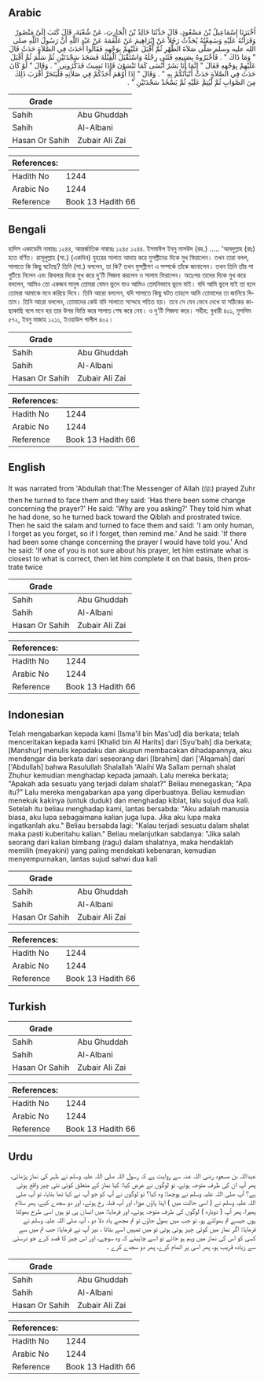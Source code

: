 ## Arabic


<div dir="rtl" lang="ar" style={{fontSize:'larger',backgroundColor:'#f8f9fa',padding:20}}>
أَخْبَرَنَا إِسْمَاعِيلُ بْنُ مَسْعُودٍ، قَالَ حَدَّثَنَا خَالِدُ بْنُ الْحَارِثِ، عَنْ شُعْبَةَ، قَالَ كَتَبَ إِلَىَّ مَنْصُورٌ وَقَرَأْتُهُ عَلَيْهِ وَسَمِعْتُهُ يُحَدِّثُ رَجُلاً عَنْ إِبْرَاهِيمَ عَنْ عَلْقَمَةَ عَنْ عَبْدِ اللَّهِ أَنَّ رَسُولَ اللَّهِ صلى الله عليه وسلم صَلَّى صَلاَةَ الظُّهْرِ ثُمَّ أَقْبَلَ عَلَيْهِمْ بِوَجْهِهِ فَقَالُوا أَحَدَثَ فِي الصَّلاَةِ حَدَثٌ قَالَ ‏"‏ وَمَا ذَاكَ ‏"‏ ‏.‏ فَأَخْبَرُوهُ بِصَنِيعِهِ فَثَنَى رِجْلَهُ وَاسْتَقْبَلَ الْقِبْلَةَ فَسَجَدَ سَجْدَتَيْنِ ثُمَّ سَلَّمَ ثُمَّ أَقْبَلَ عَلَيْهِمْ بِوَجْهِهِ فَقَالَ ‏"‏ إِنَّمَا أَنَا بَشَرٌ أَنْسَى كَمَا تَنْسَوْنَ فَإِذَا نَسِيتُ فَذَكِّرُونِي ‏"‏ ‏.‏ وَقَالَ ‏"‏ لَوْ كَانَ حَدَثَ فِي الصَّلاَةِ حَدَثٌ أَنْبَأْتُكُمْ بِهِ ‏"‏ ‏.‏ وَقَالَ ‏"‏ إِذَا أَوْهَمَ أَحَدُكُمْ فِي صَلاَتِهِ فَلْيَتَحَرَّ أَقْرَبَ ذَلِكَ مِنَ الصَّوَابِ ثُمَّ لْيُتِمَّ عَلَيْهِ ثُمَّ يَسْجُدْ سَجْدَتَيْنِ ‏"‏ ‏.‏
</div>
<div style={{backgroundColor:'#f8f9fa',padding:20, marginBottom: 10}}><table> <thead> <tr> <th>Grade</th> <th></th> </tr> </thead> <tbody> <tr><td>Sahih</td><td>Abu Ghuddah</td></tr><tr><td>Sahih</td><td>Al-Albani</td></tr><tr><td>Hasan Or Sahih</td><td>Zubair Ali Zai</td></tr></tbody></table><table> <thead> <tr> <th>References:</th> <th></th> </tr> </thead> <tbody><tr><td>Hadith No</td><td>1244</td></tr><tr><td>Arabic No</td><td>1244</td></tr><tr><td>Reference</td><td>Book 13 Hadith 66</td></tr></tbody></table></div>

## Bengali


<div dir="ltr" lang="bn" style={{fontSize:'larger',backgroundColor:'#f8f9fa',padding:20}}>
হাদিস একাডেমি নাম্বারঃ ১২৪৪, আন্তর্জাতিক নাম্বারঃ ১২৪৫ ১২৪৪. ইসমাঈল ইবনু মাসউদ (রহ.) ..... 'আবদুল্লাহ (রাঃ) হতে বর্ণিত। রাসূলুল্লাহ (সা.) (একদিন) যুহরের সালাত আদায় করে মুসল্লীদের দিকে মুখ ফিরালেন। তখন তারা বলল, সালাতে কি কিছু ঘটেছে? তিনি (সা.) বললেন, তা কি? তখন মুসল্লীগণ এ সম্পর্কে তাঁকে জানালেন। তখন তিনি তাঁর পা গুটিয়ে নিলেন এবং কিবলার দিকে মুখ করে দু'টি সিজদা করলেন ও সালাম ফিরালেন। অতঃপর তাদের দিকে মুখ করে বললেন, আমিও তো একজন মানুষ তোমরা যেমন ভুলে যাও আমিও তেমনিভাবে ভুলে যাই। যদি আমি ভুলে যাই তা হলে তোমরা আমাকে মনে করিয়ে দিবে। তিনি আরো বললেন, যদি সালাতে কিছু ঘটত তাহলে আমি তোমাদের তা জানিয়ে দিতাম। তিনি আরো বললেন, তোমাদের কেউ যদি সালাতে সন্দেহে পতিত হয়। তবে সে যেন ভেবে দেখে যা সঠিকের কাছাকাছি বলে মনে হয় তার উপর ভিত্তি করে সালাত শেষ করে নেয়। ও দু'টি সিজদা করে। সহীহ: বুখারী ৪০১, মুসলিম ৫৭২, ইবনু মাজাহ ১২১১, ইওয়াউল গালীল ৪০২।
</div>
<div style={{backgroundColor:'#f8f9fa',padding:20, marginBottom: 10}}><table> <thead> <tr> <th>Grade</th> <th></th> </tr> </thead> <tbody> <tr><td>Sahih</td><td>Abu Ghuddah</td></tr><tr><td>Sahih</td><td>Al-Albani</td></tr><tr><td>Hasan Or Sahih</td><td>Zubair Ali Zai</td></tr></tbody></table><table> <thead> <tr> <th>References:</th> <th></th> </tr> </thead> <tbody><tr><td>Hadith No</td><td>1244</td></tr><tr><td>Arabic No</td><td>1244</td></tr><tr><td>Reference</td><td>Book 13 Hadith 66</td></tr></tbody></table></div>

## English


<div dir="ltr" lang="en" style={{fontSize:'larger',backgroundColor:'#f8f9fa',padding:20}}>
It was narrated from 'Abdullah that:The Messenger of Allah (ﷺ) prayed Zuhr then he turned to face them and they said: 'Has there been some change concerning the prayer?' He said: 'Why are you asking?' They told him what he had done, so he turned back toward the Qiblah and prostrated twice. Then he said the salam and turned to face them and said: 'I am only human, I forget as you forget, so if I forget, then remind me.' And he said: 'If there had been some change concerning the prayer I would have told you.' And he said: 'If one of you is not sure about his prayer, let him estimate what is closest to what is correct, then let him complete it on that basis, then prostrate twice
</div>
<div style={{backgroundColor:'#f8f9fa',padding:20, marginBottom: 10}}><table> <thead> <tr> <th>Grade</th> <th></th> </tr> </thead> <tbody> <tr><td>Sahih</td><td>Abu Ghuddah</td></tr><tr><td>Sahih</td><td>Al-Albani</td></tr><tr><td>Hasan Or Sahih</td><td>Zubair Ali Zai</td></tr></tbody></table><table> <thead> <tr> <th>References:</th> <th></th> </tr> </thead> <tbody><tr><td>Hadith No</td><td>1244</td></tr><tr><td>Arabic No</td><td>1244</td></tr><tr><td>Reference</td><td>Book 13 Hadith 66</td></tr></tbody></table></div>

## Indonesian


<div dir="ltr" lang="id" style={{fontSize:'larger',backgroundColor:'#f8f9fa',padding:20}}>
Telah mengabarkan kepada kami [Isma'il bin Mas'ud] dia berkata; telah menceritakan kepada kami [Khalid bin Al Harits] dari [Syu'bah] dia berkata; [Manshur] menulis kepadaku dan akupun membacakan dihadapannya, aku mendengar dia berkata dari seseorang dari [Ibrahim] dari ['Alqamah] dari ['Abdullah] bahwa Rasulullah Shalallah 'Alaihi Wa Sallam pernah shalat Zhuhur kemudian menghadap kepada jamaah. Lalu mereka berkata; "Apakah ada sesuatu yang terjadi dalam shalat?" Beliau menegaskan; "Apa itu?" Lalu mereka mengabarkan apa yang diperbuatnya. Beliau kemudian menekuk kakinya (untuk duduk) dan menghadap kiblat, lalu sujud dua kali. Setelah itu beliau menghadap kami, lantas bersabda: "Aku adalah manusia biasa, aku lupa sebagaimana kalian juga lupa. Jika aku lupa maka ingatkanlah aku." Beliau bersabda lagi: "Kalau terjadi sesuatu dalam shalat maka pasti kuberitahu kalian." Beliau melanjutkan sabdanya: "Jika salah seorang dari kalian bimbang (ragu) dalam shalatnya, maka hendaklah memilih (meyakini) yang paling mendekati kebenaran, kemudian menyempurnakan, lantas sujud sahwi dua kali
</div>
<div style={{backgroundColor:'#f8f9fa',padding:20, marginBottom: 10}}><table> <thead> <tr> <th>Grade</th> <th></th> </tr> </thead> <tbody> <tr><td>Sahih</td><td>Abu Ghuddah</td></tr><tr><td>Sahih</td><td>Al-Albani</td></tr><tr><td>Hasan Or Sahih</td><td>Zubair Ali Zai</td></tr></tbody></table><table> <thead> <tr> <th>References:</th> <th></th> </tr> </thead> <tbody><tr><td>Hadith No</td><td>1244</td></tr><tr><td>Arabic No</td><td>1244</td></tr><tr><td>Reference</td><td>Book 13 Hadith 66</td></tr></tbody></table></div>

## Turkish


<div dir="ltr" lang="tr" style={{fontSize:'larger',backgroundColor:'#f8f9fa',padding:20}}>

</div>
<div style={{backgroundColor:'#f8f9fa',padding:20, marginBottom: 10}}><table> <thead> <tr> <th>Grade</th> <th></th> </tr> </thead> <tbody> <tr><td>Sahih</td><td>Abu Ghuddah</td></tr><tr><td>Sahih</td><td>Al-Albani</td></tr><tr><td>Hasan Or Sahih</td><td>Zubair Ali Zai</td></tr></tbody></table><table> <thead> <tr> <th>References:</th> <th></th> </tr> </thead> <tbody><tr><td>Hadith No</td><td>1244</td></tr><tr><td>Arabic No</td><td>1244</td></tr><tr><td>Reference</td><td>Book 13 Hadith 66</td></tr></tbody></table></div>

## Urdu


<div dir="rtl" lang="ur" style={{fontSize:'larger',backgroundColor:'#f8f9fa',padding:20}}>
عبداللہ بن مسعود رضی اللہ عنہ سے روایت ہے کہ رسول اللہ صلی اللہ علیہ وسلم نے ظہر کی نماز پڑھائی، پھر آپ ان کی طرف متوجہ ہوئے، تو لوگوں نے عرض کیا: کیا نماز کے متعلق کوئی نئی چیز واقع ہوئی ہے؟ آپ صلی اللہ علیہ وسلم نے پوچھا: وہ کیا؟ تو لوگوں نے آپ کو جو آپ نے کیا تھا بتایا، تو آپ صلی اللہ علیہ وسلم نے ( اسی حالت میں ) اپنا پاؤں موڑا، اور آپ قبلہ رخ ہوئے، اور دو سجدے کیے، پھر سلام پھیرا، پھر آپ ( دوبارہ ) لوگوں کی طرف متوجہ ہوئے، اور فرمایا: میں انسان ہی تو ہوں اسی طرح بھولتا ہوں جیسے تم بھولتے ہو، تو جب میں بھول جاؤں تو تم مجھے یاد دلا دو ، آپ صلی اللہ علیہ وسلم نے فرمایا: اگر نماز میں کوئی چیز ہوئی ہوتی تو میں تمہیں اسے بتاتا ، نیز آپ نے فرمایا: جب تم میں سے کسی کو اس کی نماز میں وہم ہو جائے تو اسے چاہیئے کہ وہ سوچے، اور اس چیز کا قصد کرے جو درستی سے زیادہ قریب ہو، پھر اسی پر اتمام کرے، پھر دو سجدے کرے ۔
</div>
<div style={{backgroundColor:'#f8f9fa',padding:20, marginBottom: 10}}><table> <thead> <tr> <th>Grade</th> <th></th> </tr> </thead> <tbody> <tr><td>Sahih</td><td>Abu Ghuddah</td></tr><tr><td>Sahih</td><td>Al-Albani</td></tr><tr><td>Hasan Or Sahih</td><td>Zubair Ali Zai</td></tr></tbody></table><table> <thead> <tr> <th>References:</th> <th></th> </tr> </thead> <tbody><tr><td>Hadith No</td><td>1244</td></tr><tr><td>Arabic No</td><td>1244</td></tr><tr><td>Reference</td><td>Book 13 Hadith 66</td></tr></tbody></table></div>